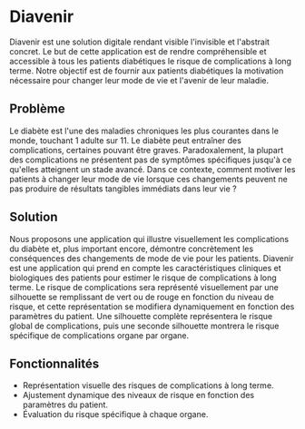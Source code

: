 # Diavenir

Diavenir est une solution digitale rendant visible l'invisible et l'abstrait concret. Le but de cette application est de rendre compréhensible et accessible à tous les patients diabétiques le risque de complications à long terme. Notre objectif est de fournir aux patients diabétiques la motivation nécessaire pour changer leur mode de vie et l'avenir de leur maladie.

## Problème

Le diabète est l'une des maladies chroniques les plus courantes dans le monde, touchant 1 adulte sur 11. Le diabète peut entraîner des complications, certaines pouvant être graves. Paradoxalement, la plupart des complications ne présentent pas de symptômes spécifiques jusqu'à ce qu'elles atteignent un stade avancé. Dans ce contexte, comment motiver les patients à changer leur mode de vie lorsque ces changements peuvent ne pas produire de résultats tangibles immédiats dans leur vie ?

## Solution

Nous proposons une application qui illustre visuellement les complications du diabète et, plus important encore, démontre concrètement les conséquences des changements de mode de vie pour les patients. Diavenir est une application qui prend en compte les caractéristiques cliniques et biologiques des patients pour estimer le risque de complications à long terme. Le risque de complications sera représenté visuellement par une silhouette se remplissant de vert ou de rouge en fonction du niveau de risque, et cette représentation se modifiera dynamiquement en fonction des paramètres du patient. Une silhouette complète représentera le risque global de complications, puis une seconde silhouette montrera le risque spécifique de complications organe par organe.

## Fonctionnalités

- Représentation visuelle des risques de complications à long terme.
- Ajustement dynamique des niveaux de risque en fonction des paramètres du patient.
- Évaluation du risque spécifique à chaque organe.
